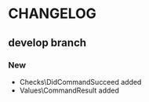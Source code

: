 # CHANGELOG

## develop branch

### New

* Checks\DidCommandSucceed added
* Values\CommandResult added
